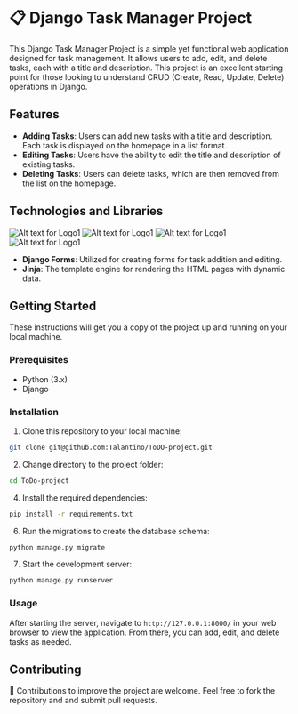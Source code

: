 # 📋 Django Task Manager Project

This Django Task Manager Project is a simple yet functional web application designed for task management. It allows users to add, edit, and delete tasks, each with a title and description. This project is an excellent starting point for those looking to understand CRUD (Create, Read, Update, Delete) operations in Django.

## Features

- **Adding Tasks**: Users can add new tasks with a title and description. Each task is displayed on the homepage in a list format.
- **Editing Tasks**: Users have the ability to edit the title and description of existing tasks.
- **Deleting Tasks**: Users can delete tasks, which are then removed from the list on the homepage.

## Technologies and Libraries  
![Alt text for Logo1](https://img.shields.io/badge/Python-FFD43B?style=for-the-badge&logo=python&logoColor=blue)
![Alt text for Logo1](https://img.shields.io/badge/Django-092E20?style=for-the-badge&logo=django&logoColor=green)
![Alt text for Logo1](https://img.shields.io/badge/HTML5-E34F26?style=for-the-badge&logo=html5&logoColor=white)
![Alt text for Logo1](https://img.shields.io/badge/CSS3-1572B6?style=for-the-badge&logo=css3&logoColor=white)
- **Django Forms**: Utilized for creating forms for task addition and editing.
- **Jinja**: The template engine for rendering the HTML pages with dynamic data.
## Getting Started

These instructions will get you a copy of the project up and running on your local machine.

### Prerequisites

- Python (3.x)
- Django
### Installation

1. Clone this repository to your local machine:
```bash
git clone git@github.com:Talantino/ToDO-project.git
```
2. Change directory to the project folder:
```bash
cd ToDo-project
```
4. Install the required dependencies:
```bash
pip install -r requirements.txt
```

6. Run the migrations to create the database schema:
```bash
python manage.py migrate
```

7. Start the development server:
```bash
python manage.py runserver
```
### Usage

After starting the server, navigate to `http://127.0.0.1:8000/` in your web browser to view the application. From there, you can add, edit, and delete tasks as needed.

## Contributing

🤗 Contributions to improve the project are welcome. Feel free to fork the repository and and submit pull requests.
